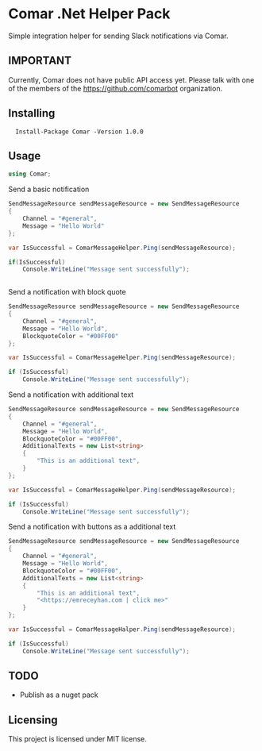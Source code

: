 # Comar .Net Helper Pack

Simple integration helper for sending Slack notifications via Comar.

## IMPORTANT

Currently, Comar does not have public API access yet. Please talk with one of the members of the https://github.com/comarbot organization.

## Installing


```shell
  Install-Package Comar -Version 1.0.0
```

## Usage

```cs
using Comar;
```

Send a basic notification

```cs
SendMessageResource sendMessageResource = new SendMessageResource
{
    Channel = "#general",
    Message = "Hello World"
};

var IsSuccessful = ComarMessageHelper.Ping(sendMessageResource);

if(IsSuccessful)
    Console.WriteLine("Message sent successfully");
  

```

Send a notification with block quote
 

```cs
SendMessageResource sendMessageResource = new SendMessageResource
{
    Channel = "#general",
    Message = "Hello World",
    BlockquoteColor = "#00FF00"
};

var IsSuccessful = ComarMessageHelper.Ping(sendMessageResource);

if (IsSuccessful)
    Console.WriteLine("Message sent successfully");

```

Send a notification with additional text
 
```cs
SendMessageResource sendMessageResource = new SendMessageResource
{
    Channel = "#general",
    Message = "Hello World",
    BlockquoteColor = "#00FF00",
    AdditionalTexts = new List<string>
    {
        "This is an additional text",
    }
};

var IsSuccessful = ComarMessageHelper.Ping(sendMessageResource);

if (IsSuccessful)
    Console.WriteLine("Message sent successfully");

```

Send a notification with buttons as a additional text
 
 
```cs
SendMessageResource sendMessageResource = new SendMessageResource
{
    Channel = "#general",
    Message = "Hello World",
    BlockquoteColor = "#00FF00",
    AdditionalTexts = new List<string>
    {
        "This is an additional text",
        "<https://emreceyhan.com | click me>"
    }
};

var IsSuccessful = ComarMessageHalper.Ping(sendMessageResource);

if (IsSuccessful)
    Console.WriteLine("Message sent successfully");

```




## TODO

* Publish as a nuget pack



## Licensing

This project is licensed under MIT license. 

